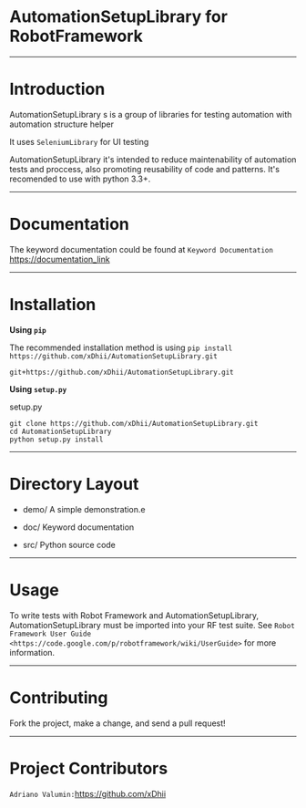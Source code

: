 # AutomationSetupLibrary for RobotFramework
-------------

# Introduction

AutomationSetupLibrary s is a group of libraries for testing automation with automation structure helper

It uses `SeleniumLibrary` for UI testing

AutomationSetupLibrary it's intended to reduce maintenability of automation tests and proccess, also promoting reusability of code and patterns.
It's recomended to use with python 3.3+.

------------
# Documentation


The keyword documentation could be found at `Keyword Documentation`
<https://documentation_link>


------------
# Installation


**Using ``pip``**


The recommended installation method is using
`pip install https://github.com/xDhii/AutomationSetupLibrary.git`

    git+https://github.com/xDhii/AutomationSetupLibrary.git


**Using ``setup.py``**

setup.py

    git clone https://github.com/xDhii/AutomationSetupLibrary.git
    cd AutomationSetupLibrary
    python setup.py install


------------
# Directory Layout

- demo/
    A simple demonstration.e

- doc/
    Keyword documentation

- src/
    Python source code

------------

# Usage

To write tests with Robot Framework and AutomationSetupLibrary,
AutomationSetupLibrary must be imported into your RF test suite.
See `Robot Framework User Guide <https://code.google.com/p/robotframework/wiki/UserGuide>`
for more information.

------------
# Contributing
Fork the project, make a change, and send a pull request!


------------
# Project Contributors
`Adriano Valumin:`<https://github.com/xDhii>
